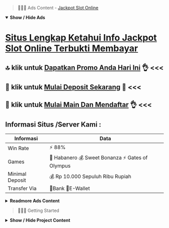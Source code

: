 > :red_circle::red_circle::red_circle: Ads Content - [Jackpot Slot Online](https://atom.io/packages/jackpot-slot-online)

<details open><summary><b>Show / Hide Ads</b></summary>

# [Situs Lengkap Ketahui Info Jackpot Slot Online Terbukti Membayar](https://atom.io/packages/jackpot-slot-online)
## :top: klik untuk [Dapatkan Promo Anda Hari Ini](https://agentotoplay.net/promo/) :ok_hand: <<< 
## :star2: klik untuk [Mulai Deposit Sekarang](https://agentotoplay.net/promo/) :green_heart: <<< 
## :8ball: klik untuk [Mulai Main Dan Mendaftar](https://agentotoplay.net/) :ok_hand: <<< 

## Informasi Situs /Server Kami : 

| Informasi  | Data |
| ------------- | ------------- |
| Win Rate  | ⚡ 88% |
| Games  | 🔱 Habanero 💰 Sweet Bonanza ⚡ Gates of Olympus |
| Minimal Deposit  | 💰 Rp 10.000 Sepuluh Ribu Rupiah |
| Transfer Via  | 🏅Bank 🏅E-Wallet |

<details><summary><b>Readmore Ads Content</b></summary>

## Table Of Content
- [Unduh Apk Situs Judi Slot Promo Terbaru](#situs-judi-slot-promo-terbaru)
- [Cara Hack Bandar Judi Agentotoplay](#bandar-judi-agentotoplay)
- [Judi Slot Slot Gacor 2022](#slot-gacor-2022)
- [Info Gacor Info Slot Gacor Hari Ini](#info-slot-gacor-hari-ini)
- [Info Yang Lagi Gacor Slot Olympus](#slot-olympus)
- [Daftar Slot Gacor Game Judi Slot Online](#game-judi-slot-online)
- [Info Bet Terkecil Bandar Judi Agentotoplay](#bandar-judi-agentotoplay)
- [Info Gampang Menang Permainan Slot Sweet Bonanza](#permainan-slot-sweet-bonanza)
- [Info Banyak Bonus Info Slot Gacor Hari Ini](#info-slot-gacor-hari-ini)

## Situs Judi Slot Promo Terbaru
Akses ringan bersama praktis Kemudahan lainnya yang kami tawarkan yakni dari segi aksesibilitas yang gampang selanjutnya lagi praktis. Bisa mengakses menggunakan perangkat smartphone ataupun komputer sesuai sama apa yang dimilikinya. Kemudian agak kanal pertunjukan dapat dilakukan selama 24 jam. Kamu mampu mengakses pertunjukan bilamana pula anda kepingin tanpa tersedia jam buka lagi jam tutup.
## Bandar Judi Agentotoplay
Jangan serakah bersama tentukan target harian Bertaruh judi slot online memang amat mengasikkan sekali terutama ketika saudara berhasil meraih hadiah jackpot slot yang besar, akan tetapi disini keteguhan hati para bettor pada uji. Pemain profesional slot online selalu bisa menahan nafsu dari serakah kepingin bertarung walaupun sederhana pada posisi berhasil ataupun kalah besar. Kalian patut merekatkan target harian berapa besar ketangkasan yang didapatkan sesudah stop, tentang ini saja beraksi pada pertunjukan slot online.
## Slot Gacor 2022
LIST PERMAINAN SLOT YANG GACOR HARI INI?
Permainan slot gacor musim ini yaitu mainan paling gacor yang ada kalanya beri berhasil seperti Gate of Olympus, Starlight Princess, Sweet Bonanza, Pyramid Bonanza, Asgard Slot, Madame Destiny dengan Thor.
## Info Slot Gacor Hari Ini
Bagaimana trik meraih free spin?
Umumnya game judi slot online menyampaikan free spin bila saudara meruyup ke ronde bonus. Namun beberapa profider mengantarkan kesederhanaan pakai tenggang berbuat pembelian free spin.
## Slot Olympus
Apa Itu Slot Gacor? Slot gacor merupakan sebutan yang dalam sebut agar pecinta slot online agar menunjuk game slot yang enteng dalam menangkan selanjutnya agar mendapatkan scatter setiap hari.
## Game Judi Slot Online
Sediakan Modal Sesuai Kemampuan Finansial, Persiapan modal mematok besaran hadiah yang dapat Saudara miliki lalu lamanya permainan selama pertunjukan taruhan judi tersebut. Maka dari itu Saudara disarankan untuk sanggup permainan pakai persiapan modal yang memadai agar setelah sanggup permainan bertambah lama. Namun kendati demikian, sangat penting agar Anda lagi mendengarkan saran agar agar bukan menggunakan modal hasil dari berhutang. Modal hasil hutang ini hendak sangat beresiko selanjutnya nggak disarankan pula bisa mengundang Kamu kalah lalu rugi.
## Bandar Judi Agentotoplay
Pragmatic Play adalah pengembang agen slot online lebih-lebih ini sudah membikin kian dari 200 model mainan slot unggul agar dapat dimainkan pada piranti smartphone lagi computer. provider ini telah mendekatkan keunggulan banyak penghargaan selama-lamanya tahun selanjutnya cukup periode ini lantas sedang meningkatkan judi slot mengangkat serta inovatif sama obyek antik dengan spek mutakhir.

## Permainan Slot Sweet Bonanza
Slot Starlight Princess kini ini dapat dikatakan per merangkak jadi naik daun, sebab para fans Pragmatic Play kini sudah sejak tidak sedikit beralih ke game Starlight Princess ini selain karena nuansa wanita cantik yang diberikan. Music diberikan jua menciptakan kami jadi kian terasa rileks disaat permainan judi slot online.
## Info Slot Gacor Hari Ini
Persentase pengembalian diturunkan pada saat kerumunan bertambah hebat lalu permintaan makin besar. Bukan ringan untuk mengonversikan pemrograman mesin. Mengubah persentase pengembalian terprogram membutuhkan pembukaan mesin lalu penggantian chip komputer. Itu bukan objek yang wajib dilakukan sama angkuh. Mesin slot berbasis server yang memungkinkan kasino menukar persentase pembalasan dari jarak jauh, tetapi tengah tersedia peraturan untuk menciptakan perubahan ini.

</details>

</details>

> :red_circle::red_circle::red_circle: Getting Started

<details><summary><b>Show / Hide Project Content</b></summary>

#  Project Name / Title : 
ATPEngine Project #35
##  Getting Started : 
These instructions will get you a copy of the project up and running on your local machine for development and testing purposes. See deployment for notes on how to deploy the project on a live system.

##  Installation for ATPEngine Project #35 : 
A step by step guide that will tell you how to get the development environment up and running.
<ul><li>How to install #1</li><li>How to install #2</li><li>How to install #3</li><li>How to install #4</li><li>How to install #5</li><li>How to install #6</li></ul>

##  Usage : 
A few examples of useful commands and/or tasks.
<ul><li>Usage #1</li><li>Usage  #2</li><li>Usage  #3</li><li>Usage #4</li><li>Usage  #5</li><li>Usage  #6</li></ul>

##  Ads Links : 
Get To Know about our other ads.


[Toto Slot4d Uang Sungguhan](https://atom.io/packages/toto-slot4d)

[Slot Jp Penghasil Saldo Dana](https://atom.io/packages/slot-jp)

[Sph Slot Saldo Dana](https://atom.io/packages/sph-slot)

[Demo Pg Slot Tanpa Rekening](https://atom.io/packages/demo-pg-slot)

[Demo Slot Gratis Tanpa Modal](https://atom.io/packages/demo-slot-gratis)

[Situs Slot 4d Resmi Indonesia](https://atom.io/packages/situs-slot-4d)

##  Additional Project That Can Be Usefull : 
Get To Know about our other projects.


[ATPEngine Project #61](https://atom.io/packages/atpengine-project-61)

[ATPEngine Project #16](https://atom.io/packages/atpengine-project-16)

[ATPEngine Project #20](https://atom.io/packages/atpengine-project-20)

[ATPEngine Project #49](https://atom.io/packages/atpengine-project-49)

[ATPEngine Project #36](https://atom.io/packages/atpengine-project-36)

[ATPEngine Project #100](https://atom.io/packages/atpengine-project-100)

[ATPEngine Project #52](https://atom.io/packages/atpengine-project-52)

[ATPEngine Project #72](https://atom.io/packages/atpengine-project-72)

[ATPEngine Project #46](https://atom.io/packages/atpengine-project-46)

[ATPEngine Project #7](https://atom.io/packages/atpengine-project-7)

[ATPEngine Project #90](https://atom.io/packages/atpengine-project-90)

[ATPEngine Project #41](https://atom.io/packages/atpengine-project-41)

[ATPEngine Project #59](https://atom.io/packages/atpengine-project-59)

[ATPEngine Project #51](https://atom.io/packages/atpengine-project-51)

[ATPEngine Project #74](https://atom.io/packages/atpengine-project-74)

##  Master Project : 
Incase you want to know more about our master project, please visit [ATPEngine Home Project](https://atom.io/packages/atpengine-home-project)

</details>
